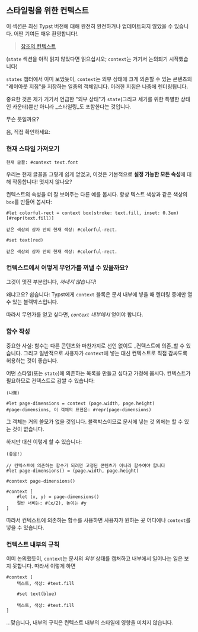 ## 스타일링을 위한 컨텍스트
<div class="warning">이 섹션은 최신 Typst 버전에 대해 완전히 완전하거나 업데이트되지 않았을 수 있습니다. 어떤 기여든 매우 환영합니다!.</div>

> [참조의 컨텍스트](https://typst.app/docs/reference/context/)

(`state` 섹션을 아직 읽지 않았다면 읽으십시오; `context`는 거기서 논의되기 시작했습니다)

`states` 챕터에서 이미 보았듯이, `context`는 외부 상태에 크게 의존할 수 있는 콘텐츠의 "레이아웃 지침"을 저장하는 일종의 객체입니다. 이러한 지침은 나중에 렌더링됩니다.

중요한 것은 제가 거기서 언급한 "외부 상태"가 `state`(그리고 세기를 위한 특별한 상태인 카운터)뿐만 아니라 _스타일링_도 포함한다는 것입니다.

무슨 뜻일까요?

음, 직접 확인하세요:

### 현재 스타일 가져오기

```typ
현재 글꼴: #context text.font
```

우리는 현재 글꼴을 그렇게 쉽게 얻었고, 이것은 기본적으로 **설정 가능한 모든 속성**에 대해 작동합니다! 멋지지 않나요?

컨텍스트의 속성을 더 잘 보여주는 다른 예를 봅시다. 항상 텍스트 색상과 같은 색상의 `box`를 만들어 봅시다:

```typ
#let colorful-rect = context box(stroke: text.fill, inset: 0.3em)[#repr(text.fill)]

같은 색상의 상자 안의 현재 색상: #colorful-rect.

#set text(red)

같은 색상의 상자 안의 현재 색상: #colorful-rect.
```

### 컨텍스트에서 어떻게 무언가를 꺼낼 수 있을까요?

그것이 멋진 부분입니다, _꺼내지 않습니다_!

왜냐고요? 쉽습니다: Typst에게 `context` 블록은 문서 내부에 넣을 때 렌더링 중에만 열 수 있는 블랙박스입니다.

따라서 무언가를 얻고 싶다면, _`context` 내부에서_ 얻어야 합니다.

### 함수 작성

중요한 사실: 함수는 다른 콘텐츠와 마찬가지로 선언 없이도 _컨텍스트에 의존_할 수 있습니다. 그리고 일반적으로 사용자가 `context`에 넣는 대신 컨텍스트로 직접 감싸도록 허용하는 것이 좋습니다.


어떤 스타일(또는 `state`)에 의존하는 목록을 만들고 싶다고 가정해 봅시다. 컨텍스트가 필요하므로 컨텍스트로 감쌀 수 있습니다:

```typ
(나쁨)

#let page-dimensions = context (page.width, page.height)
#page-dimensions, 이 객체의 표현은: #repr(page-dimensions)
```

그 객체는 거의 쓸모가 없을 것입니다. 블랙박스이므로 문서에 넣는 것 외에는 할 수 있는 것이 없습니다.

하지만 대신 이렇게 할 수 있습니다:

```typ
(좋음!)

// 컨텍스트에 의존하는 함수가 되려면 고정된 콘텐츠가 아니라 함수여야 합니다
#let page-dimensions() = (page.width, page.height)

#context page-dimensions()

#context [
    #let (x, y) = page-dimensions()
    절반 너비는: #(x/2), 높이는 #y
]
```

따라서 컨텍스트에 의존하는 함수를 사용하면 사용자가 원하는 곳 어디에나 `context`를 넣을 수 있습니다.

### 컨텍스트 내부의 규칙

이미 논의했듯이, `context`는 문서의 _외부_ 상태를 캡처하고 내부에서 일어나는 일은 보지 못합니다. 따라서 이렇게 하면

```typ
#context [
    텍스트, 색상: #text.fill

    #set text(blue)

    텍스트, 색상: #text.fill
]
```

...맞습니다, 내부의 규칙은 컨텍스트 내부의 스타일에 영향을 미치지 않습니다.
